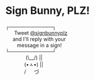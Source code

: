 # Sign Bunny, PLZ!

┌────────────┐  
&nbsp;&nbsp;&nbsp;&nbsp;&nbsp;&nbsp;Tweet [@signbunnyplz](https://twitter.com/signbunnyplz)  
&nbsp;&nbsp;&nbsp;&nbsp;&nbsp;and I'll reply with your  
&nbsp;&nbsp;&nbsp;&nbsp;&nbsp;&nbsp;&nbsp;&nbsp;message in a sign!  
└────────────┘  
&nbsp;&nbsp;&nbsp;&nbsp;&nbsp;&nbsp;&nbsp;&nbsp;&nbsp;&nbsp;&nbsp;&nbsp;&nbsp;&nbsp;(\\__/)  ||  
&nbsp;&nbsp;&nbsp;&nbsp;&nbsp;&nbsp;&nbsp;&nbsp;&nbsp;&nbsp;&nbsp;&nbsp;&nbsp;(•ㅅ•)  ||  
&nbsp;&nbsp;&nbsp;&nbsp;&nbsp;&nbsp;&nbsp;&nbsp;&nbsp;&nbsp;&nbsp;&nbsp;&nbsp;/  　  づ  